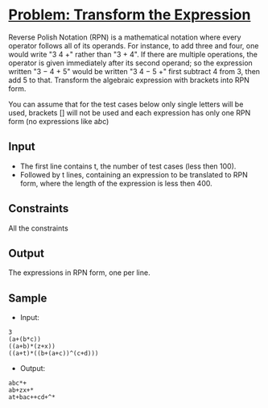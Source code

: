 # [Problem: Transform the Expression](https://www.codechef.com/problems/ONP)

Reverse Polish Notation (RPN) is a mathematical notation where every operator follows all of its operands. For instance, to add three and four, one would write "3 4 +" rather than "3 + 4". If there are multiple operations, the operator is given immediately after its second operand; so the expression written "3 − 4 + 5" would be written "3 4 − 5 +" first subtract 4 from 3, then add 5 to that.
Transform the algebraic expression with brackets into RPN form.

You can assume that for the test cases below only single letters will be used, brackets [] will not be used and each expression has only one RPN form (no expressions like a*b*c)

## Input

- The first line contains t, the number of test cases (less then 100).
- Followed by t lines, containing an expression to be translated to RPN form, where the length of the expression is less then 400.

## Constraints

All the constraints

## Output

The expressions in RPN form, one per line.

## Sample

- Input:
```
3
(a+(b*c))
((a+b)*(z+x))
((a+t)*((b+(a+c))^(c+d)))
```

- Output:
```
abc*+
ab+zx+*
at+bac++cd+^*
```
